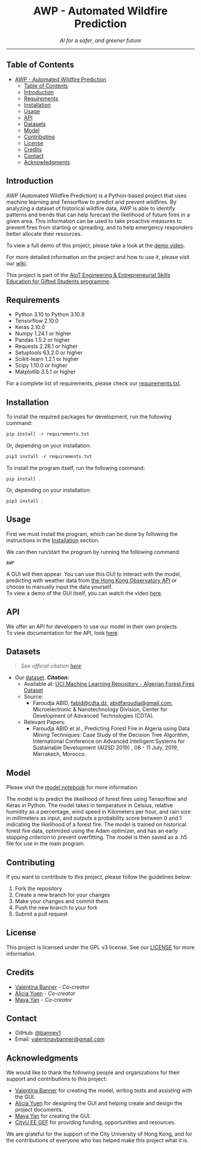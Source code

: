 # <div align="center">AWP - Automated Wildfire Prediction</div>

<div align="center"><i>AI for a safer, and greener future</i></div>

***

## Table of Contents

- [AWP - Automated Wildfire Prediction](#awp---automated-wildfire-prediction)
  - [Table of Contents](#table-of-contents)
  - [Introduction](#introduction)
  - [Requirements](#requirements)
  - [Installation](#installation)
  - [Usage](#usage)
  - [API](#api)
  - [Datasets](#datasets)
  - [Model](#model)
  - [Contributing](#contributing)
  - [License](#license)
  - [Credits](#credits)
  - [Contact](#contact)
  - [Acknowledgments](#acknowledgments)

## Introduction

AWP (Automated Wildfire Prediction) is a Python-based project that uses machine learning and Tensorflow to predict and prevent wildfires. By analyzing a dataset of historical wildfire data, AWP is able to identify patterns and trends that can help forecast the likelihood of future fires in a given area. This information can be used to take proactive measures to prevent fires from starting or spreading, and to help emergency responders better allocate their resources.

To view a full demo of this project, please take a look at the [demo video](https://youtu.be/9h0zErdJY9c).

For more detailed information on the project and how to use it, please visit our [wiki](https://github.com/bannev1/AWP/wiki).

This project is part of the [AIoT Engineering & Entrepreneurial Skills Education for Gifted Students programme](https://cityueegef.github.io/about/).

## Requirements

- Python 3.10 to Python 3.10.9
- Tensorflow 2.10.0
- Keras 2.10.0
- Numpy 1.24.1 or higher
- Pandas 1.5.2 or higher
- Requests 2.28.1 or higher
- Setuptools 63.2.0 or higher
- Scikit-learn 1.2.1 or higher
- Scipy 1.10.0 or higher
- Matplotlib 3.5.1 or higher
  
For a complete list of requirements, please check our [requirements.txt](requirements.txt).

## Installation

To install the required packages for development, run the following command:

```py
pip install -r requirements.txt
```

Or, depending on your installation:

```py
pip3 install -r requirements.txt
```

To install the program itself, run the following command:

```shell
pip install .
```

Or, depending on your installation:

```shell
pip3 install .
```

## Usage

First we must install the program, which can be done by following the instructions in the [Installation](#installation) section.

We can then run/start the program by running the following command:

```shell
AWP
```

A GUI will then appear. You can use this GUI to interact with the model, predicting with weather data from [the Hong Kong Observatory API](https://www.hko.gov.hk/en/weatherAPI/doc/files/HKO_Open_Data_API_Documentation.pdf) or choose to manually input the data yourself.  
To view a demo of the GUI itself, you can watch the video [here](https://youtu.be/Q6VV1mRQrMY). 

## API

We offer an API for developers to use our model in their own projects.  
To view documentation for the API, look [here](docs/API.md).

## Datasets

> *See official citation [here](src/model/datasets/README.md)*

- Our [dataset](src/model/datasets/dataset.csv). ***Citation:***
  - Available at: [UCI Machine Learning Repository - Algerian Forest Fires Dataset](https://archive.ics.uci.edu/ml/datasets/Algerian+Forest+Fires+Dataset++#)
  - Source:
    - Faroudja ABID, fabid@cdta.dz, abidfaroudja@gmail.com, Microelectronic & Nanotechnology Division, Center for Development of Advanced Technologies (CDTA).
  - Relevant Papers:
    - Faroudja ABID et al., Predicting Forest Fire in Algeria using Data Mining Techniques: Case Study of the Decision Tree Algorithm, International Conference on Advanced Intelligent Systems for Sustainable Development (AI2SD 2019) , 08 - 11 July, 2019, Marrakech, Morocco.

## Model

Please visit the [model notebook](src/model/model.ipynb) for more information.  

The model is to predict the likelihood of forest fires using Tensorflow and Keras in Python. The model takes in temperature in Celsius, relative humidity as a percentage, wind speed in Kilometers per hour, and rain size in millimeters as input, and outputs a probability score between 0 and 1 indicating the likelihood of a forest fire. The model is trained on historical forest fire data, optimized using the Adam optimizer, and has an early stopping criterion to prevent overfitting. The model is then saved as a .h5 file for use in the main program.

## Contributing

If you want to contribute to this project, please follow the guidelines below:

1. Fork the repository
2. Create a new branch for your changes
3. Make your changes and commit them
4. Push the new branch to your fork
5. Submit a pull request

## License

This project is licensed under the GPL v3 license. See our [LICENSE](LICENSE) for more information.

## Credits

- [Valentina Banner](https://github.com/bannev1) - *Co-creator*
- [Alicia Yuen](https://github.com/Alicia1234567891) - *Co-creator*
- [Maya Yan](https://github.com/mayahkg) - *Co-creator*

## Contact

- GitHub: [@bannev1](https://github.com/bannev1)
- Email: valentinavbanner@gmail.com

## Acknowledgments

We would like to thank the following people and organizations for their support and contributions to this project:

- [Valentina Banner](https://valentinabanner.com/) for creating the model, writing tests and assisting with the GUI.
- [Alicia Yuen](https://github.com/Alicia1234567891) for designing the GUI and helping create and design the project documents.
- [Maya Yan](https://github.com/mayahkg) for creating the GUI.
- [CityU EE GEF](https://cityueegef.github.io/) for providing funding, opportunities and resources.

We are grateful for the support of the City University of Hong Kong, and for the contributions of everyone who has helped make this project what it is.
